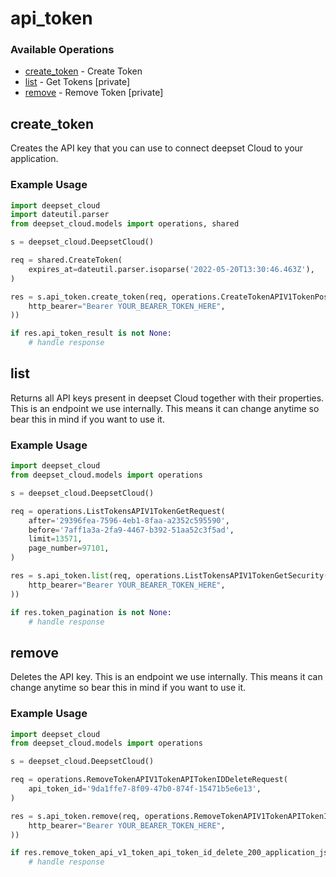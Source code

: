 # api_token

### Available Operations

* [create_token](#create_token) - Create Token
* [list](#list) - Get Tokens [private]
* [remove](#remove) - Remove Token [private]

## create_token

Creates the API key that you can use to connect deepset Cloud to your application.

### Example Usage

```python
import deepset_cloud
import dateutil.parser
from deepset_cloud.models import operations, shared

s = deepset_cloud.DeepsetCloud()

req = shared.CreateToken(
    expires_at=dateutil.parser.isoparse('2022-05-20T13:30:46.463Z'),
)

res = s.api_token.create_token(req, operations.CreateTokenAPIV1TokenPostSecurity(
    http_bearer="Bearer YOUR_BEARER_TOKEN_HERE",
))

if res.api_token_result is not None:
    # handle response
```

## list

Returns all API keys present in deepset Cloud together with their properties. This is an endpoint we use internally. This means it can change anytime so bear this in mind if you want to use it.

### Example Usage

```python
import deepset_cloud
from deepset_cloud.models import operations

s = deepset_cloud.DeepsetCloud()

req = operations.ListTokensAPIV1TokenGetRequest(
    after='29396fea-7596-4eb1-8faa-a2352c595590',
    before='7aff1a3a-2fa9-4467-b392-51aa52c3f5ad',
    limit=13571,
    page_number=97101,
)

res = s.api_token.list(req, operations.ListTokensAPIV1TokenGetSecurity(
    http_bearer="Bearer YOUR_BEARER_TOKEN_HERE",
))

if res.token_pagination is not None:
    # handle response
```

## remove

Deletes the API key. This is an endpoint we use internally. This means it can change anytime so bear this in mind if you want to use it.

### Example Usage

```python
import deepset_cloud
from deepset_cloud.models import operations

s = deepset_cloud.DeepsetCloud()

req = operations.RemoveTokenAPIV1TokenAPITokenIDDeleteRequest(
    api_token_id='9da1ffe7-8f09-47b0-874f-15471b5e6e13',
)

res = s.api_token.remove(req, operations.RemoveTokenAPIV1TokenAPITokenIDDeleteSecurity(
    http_bearer="Bearer YOUR_BEARER_TOKEN_HERE",
))

if res.remove_token_api_v1_token_api_token_id_delete_200_application_json_any is not None:
    # handle response
```
